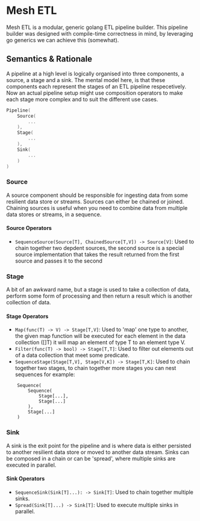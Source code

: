 # Mesh ETL

Mesh ETL is a modular, generic golang ETL pipeline builder. This pipeline builder was designed with compile-time correctness in mind, by leveraging go generics we can achieve this (somewhat).

## Semantics & Rationale

A pipeline at a high level is logically organised into three components, a source, a stage and a sink. The mental model here, is that these components each represent the stages of an ETL pipeline respecetively. Now an actual pipeline setup might use composition operators to make each stage more complex and to suit the different use cases.

```go
Pipeline(
    Source( 
        ...
    ),
    Stage(
        ...
    ),
    Sink(
        ...
    )
)
```

### Source

A source component should be responsible for ingesting data from some resilient data store or streams. Sources can either be chained or joined. Chaining sources is useful when you need to combine data from multiple data stores or streams, in a sequence.

#### Source Operators

- ```SequenceSource(Source[T], ChainedSource[T,V]) -> Source[V]```: Used to chain together two depdent sources, the second source is a special source implementation that takes the result returned from the first source and passes it to the second

### Stage

A bit of an awkward name, but a stage is used to take a collection of data, perform some form of processing and then return a result which is another collection of data. 

#### Stage Operators

- ```Map(func(T) -> V) -> Stage[T,V]```: Used to 'map' one type to another, the given map function will be executed for each element in the data collection ([]T) it will map an element of type T to an element type V.
- ```Filter(func(T) -> bool) -> Stage[T,T]```: Used to filter out elements out of a data collection that meet some predicate.
- ```SequenceStage(Stage[T,V], Stage[V,K]) -> Stage[T,K]```: Used to chain together two stages, to chain together more stages you can nest sequences for example: 
```
    Sequence(
        Sequence(
            Stage[...],
            Stage[...]
        ),
        Stage[...]
    )
```

### Sink

A sink is the exit point for the pipeline and is where data is either persisted to another resilient data store or moved to another data stream. Sinks can be composed in a chain or can be 'spread', where multiple sinks are executed in parallel.

#### Sink Operators

- ```SequenceSink(Sink[T]...): -> Sink[T]```: Used to chain together multiple sinks.
- ```Spread(Sink[T]...) -> Sink[T]```: Used to execute multiple sinks in parallel.

